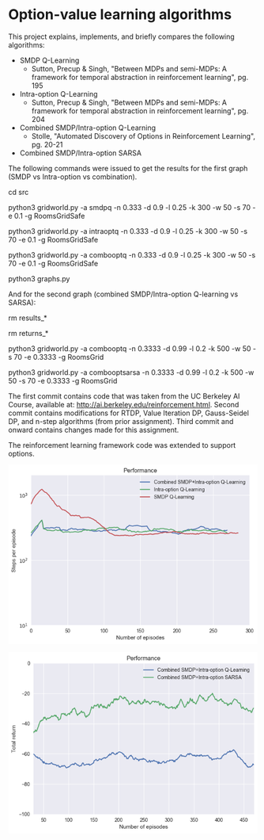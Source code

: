 # Option-value learning algorithms

This project explains, implements, and briefly compares the following algorithms:
* SMDP Q-Learning
	* Sutton, Precup & Singh, "Between MDPs and semi-MDPs: A framework for temporal abstraction in reinforcement learning", pg. 195
* Intra-option Q-Learning
	* Sutton, Precup & Singh, "Between MDPs and semi-MDPs: A framework for temporal abstraction in reinforcement learning", pg. 204
* Combined SMDP/Intra-option Q-Learning
	* Stolle, "Automated Discovery of Options in Reinforcement Learning", pg. 20-21
* Combined SMDP/Intra-option SARSA

The following commands were issued to get the results for the first graph (SMDP vs Intra-option vs combination).

cd src

python3 gridworld.py -a smdpq     -n 0.333 -d 0.9 -l 0.25 -k 300 -w 50 -s 70 -e 0.1 -g RoomsGridSafe

python3 gridworld.py -a intraoptq -n 0.333 -d 0.9 -l 0.25 -k 300 -w 50 -s 70 -e 0.1 -g RoomsGridSafe

python3 gridworld.py -a combooptq -n 0.333 -d 0.9 -l 0.25 -k 300 -w 50 -s 70 -e 0.1 -g RoomsGridSafe

python3 graphs.py

And for the second graph (combined SMDP/Intra-option Q-learning vs SARSA):

rm results_*

rm returns_*

python3 gridworld.py -a combooptq     -n 0.3333 -d 0.99 -l 0.2 -k 500 -w 50 -s 70 -e 0.3333 -g RoomsGrid

python3 gridworld.py -a combooptsarsa -n 0.3333 -d 0.99 -l 0.2 -k 500 -w 50 -s 70 -e 0.3333 -g RoomsGrid

The first commit contains code that was taken from the UC Berkeley AI Course, available at: http://ai.berkeley.edu/reinforcement.html.
Second commit contains modifications for RTDP, Value Iteration DP, Gauss-Seidel DP, and n-step algorithms (from prior assignment).
Third commit and onward contains changes made for this assignment.

The reinforcement learning framework code was extended to support options.

![](results/g1/steps.png)

![](results/g2/returns.png)